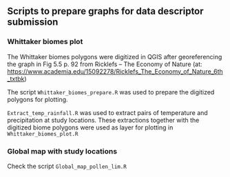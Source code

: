 ## Scripts to prepare graphs for data descriptor submission

### Whittaker biomes plot
The Whittaker biomes polygons were digitized in QGIS after georeferencing the graph in Fig 5.5 p. 92 from Ricklefs – The Economy of Nature
(at: https://www.academia.edu/15092278/Ricklefs_The_Economy_of_Nature_6th_txtbk)

The script `Whittaker_biomes_prepare.R` was used to prepare the digitized polygons for plotting.

`Extract_temp_rainfall.R` was used to extract pairs of temperature and precipitation at study locations.
These extractions together with the digitized biome polygons were used as layer for plotting in `Whittaker_biomes_plot.R`

### Global map with study locations
Check the script `Global_map_pollen_lim.R`
